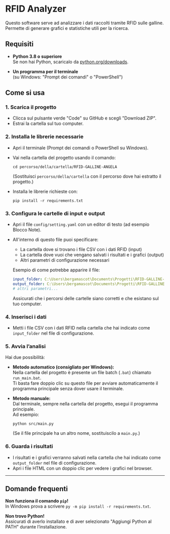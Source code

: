 # RFID Analyzer

Questo software serve ad analizzare i dati raccolti tramite RFID sulle galline. Permette di generare grafici e statistiche utili per la ricerca.

## Requisiti

- **Python 3.8 o superiore**  
  Se non hai Python, scaricalo da [python.org/downloads](https://www.python.org/downloads/).

- **Un programma per il terminale**  
  (su Windows: "Prompt dei comandi" o "PowerShell")

## Come si usa

### 1. Scarica il progetto

- Clicca sul pulsante verde "Code" su GitHub e scegli "Download ZIP".
- Estrai la cartella sul tuo computer.

### 2. Installa le librerie necessarie

- Apri il terminale (Prompt dei comandi o PowerShell su Windows).
- Vai nella cartella del progetto usando il comando:

  ```
  cd percorso/della/cartella/RFID-GALLINE-ANGELA
  ```

  (Sostituisci `percorso/della/cartella` con il percorso dove hai estratto il progetto.)

- Installa le librerie richieste con:

  ```
  pip install -r requirements.txt
  ```

### 3. Configura le cartelle di input e output

- Apri il file `config/setting.yaml` con un editor di testo (ad esempio Blocco Note).
- All'interno di questo file puoi specificare:
  - La cartella dove si trovano i file CSV con i dati RFID (input)
  - La cartella dove vuoi che vengano salvati i risultati e i grafici (output)
  - Altri parametri di configurazione necessari

  Esempio di come potrebbe apparire il file:

  ```yaml
  input_folder: C:\Users\bergamascot\Documents\Progetti\RFID-GALLINE-ANGELA\Dati grezzi Rfid
  output_folder: C:\Users\bergamascot\Documents\Progetti\RFID-GALLINE-ANGELA\Output
  # altri parametri...
  ```

  Assicurati che i percorsi delle cartelle siano corretti e che esistano sul tuo computer.

### 4. Inserisci i dati

- Metti i file CSV con i dati RFID nella cartella che hai indicato come `input_folder` nel file di configurazione.

### 5. Avvia l’analisi

Hai due possibilità:

- **Metodo automatico (consigliato per Windows):**  
  Nella cartella del progetto è presente un file batch (`.bat`) chiamato `run_main.bat`.  
  Ti basta fare doppio clic su questo file per avviare automaticamente il programma principale senza dover usare il terminale.

- **Metodo manuale:**  
  Dal terminale, sempre nella cartella del progetto, esegui il programma principale.  
  Ad esempio:

  ```
  python src/main.py
  ```

  (Se il file principale ha un altro nome, sostituiscilo a `main.py`.)

### 6. Guarda i risultati

- I risultati e i grafici verranno salvati nella cartella che hai indicato come `output_folder` nel file di configurazione.
- Apri i file HTML con un doppio clic per vedere i grafici nel browser.

---

## Domande frequenti

**Non funziona il comando `pip`!**  
In Windows prova a scrivere `py -m pip install -r requirements.txt`.

**Non trovo Python!**  
Assicurati di averlo installato e di aver selezionato "Aggiungi Python al PATH" durante l’installazione.